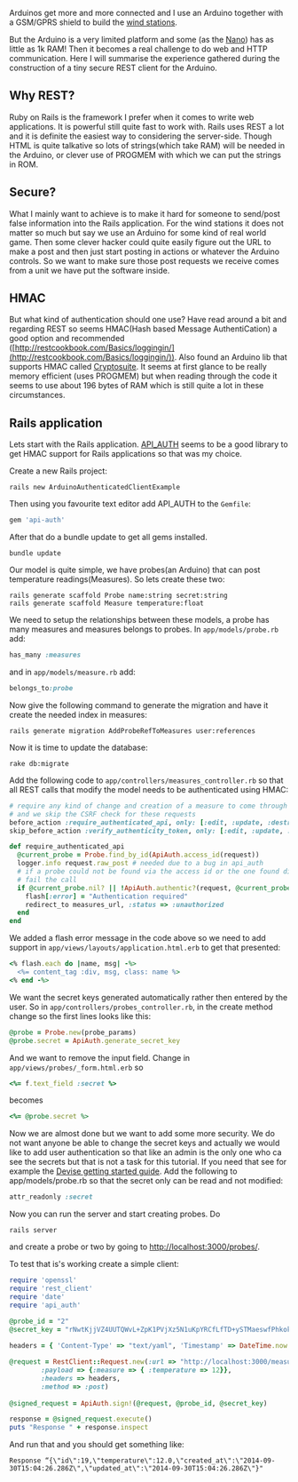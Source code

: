 Arduinos get more and more connected and I use an Arduino together with a GSM/GPRS shield to build the [wind stations](http://www.blast.nu/products).

But the Arduino is a very limited platform and some (as the [Nano](http://arduino.cc/en/Main/ArduinoBoardNano)) has as little as 1k RAM! Then it becomes a real challenge to do web and HTTP communication. Here I will summarise the experience gathered during the construction of a tiny secure REST client for the Arduino.

## Why REST?
Ruby on Rails is the framework I prefer when it comes to write web applications. It is powerful still quite fast to work with. Rails uses REST a lot and it is definite the easiest way to considering the server-side. Though HTML is quite talkative so lots of strings(which take RAM) will be needed in the Arduino, or clever use of PROGMEM with which we can put the strings in ROM.

## Secure?
What I mainly want to achieve is to make it hard for someone to send/post false information into the Rails application. For the wind stations it does not matter so much but say we use an Arduino for some kind of real world game. Then some clever hacker could quite easily figure out the URL to make a post and then just start posting in actions or whatever the Arduino controls. So we want to make sure those post requests we receive comes from a unit we have put the software inside.

## HMAC
But what kind of authentication should one use? Have read around a bit and regarding REST so seems HMAC(Hash based Message AuthentiCation) a good option and recommended ([http://restcookbook.com/Basics/loggingin/](http://restcookbook.com/Basics/loggingin/)). Also found an Arduino lib that supports HMAC called [Cryptosuite](https://github.com/Cathedrow/Cryptosuite). It seems at first glance to be really memory efficient (uses PROGMEM) but when reading through the code it seems to use about 196 bytes of RAM which is still quite a lot in these circumstances.

## Rails application
Lets start with the Rails application. [API_AUTH](http://github.com/mgomes/api_auth) seems to be a good library to get HMAC support for Rails applications so that was my choice.

Create a new Rails project:
```
rails new ArduinoAuthenticatedClientExample
```

Then using you favourite text editor add API_AUTH to the `Gemfile`:
```ruby
gem 'api-auth'
```

After that do a bundle update to get all gems installed.
```
bundle update
```

Our model is quite simple, we have probes(an Arduino) that can post temperature readings(Measures). So lets create these two:
```
rails generate scaffold Probe name:string secret:string
rails generate scaffold Measure temperature:float
```

We need to setup the relationships between these models, a probe has many measures and measures belongs to probes. In `app/models/probe.rb` add:
```ruby
has_many :measures
```
and in `app/models/measure.rb` add:
```ruby
belongs_to:probe
```

Now give the following command to generate the migration and have it create the needed index in measures:
```
rails generate migration AddProbeRefToMeasures user:references
```

Now it is time to update the database:
```
rake db:migrate
```

Add the following code to `app/controllers/measures_controller.rb` so that all REST calls that modify the model needs to be authenticated using HMAC:
```ruby
# require any kind of change and creation of a measure to come through our authenticated api using HMAC 
# and we skip the CSRF check for these requests
before_action :require_authenticated_api, only: [:edit, :update, :destroy, :create]
skip_before_action :verify_authenticity_token, only: [:edit, :update, :destroy, :create]

def require_authenticated_api
  @current_probe = Probe.find_by_id(ApiAuth.access_id(request))
  logger.info request.raw_post # needed due to a bug in api_auth
  # if a probe could not be found via the access id or the one found did not authenticate with the data in the request
  # fail the call
  if @current_probe.nil? || !ApiAuth.authentic?(request, @current_probe.secret) 
    flash[:error] = "Authentication required"
    redirect_to measures_url, :status => :unauthorized
  end
end 
```

We added a flash error message in the code above so we need to add support in `app/views/layouts/application.html.erb` to get that presented:
```ruby
<% flash.each do |name, msg| -%>
  <%= content_tag :div, msg, class: name %>
<% end -%>
```

We want the secret keys generated automatically rather then entered by the user. So in `app/controllers/probes_controller.rb`, in the create method change so the first lines looks like this:
```ruby
@probe = Probe.new(probe_params)
@probe.secret = ApiAuth.generate_secret_key
```

And we want to remove the input field. Change in `app/views/probes/_form.html.erb` so
```ruby
<%= f.text_field :secret %>
```
becomes
```ruby
<%= @probe.secret %>
```

Now we are almost done but we want to add some more security. We do not want anyone be able to change the secret keys and actually we would like to add user authentication so that like an admin is the only one who ca see the secrets but that is not a task for this tutorial. If you need that see for example the [Devise getting started guide](https://github.com/plataformatec/devise#getting-started). Add the following to app/models/probe.rb so that the secret only can be read and not modified:
```ruby
attr_readonly :secret
```

Now you can run the server and start creating probes. Do
```
rails server
```
and create a probe or two by going to [http://localhost:3000/probes/](http://localhost:3000/probes/).

To test that is's working create a simple client:
```ruby 
require 'openssl'
require 'rest_client'
require 'date'
require 'api_auth'

@probe_id = "2"
@secret_key = "rNwtKjjVZ4UUTQWvL+ZpK1PVjXz5N1uKpYRCfLfTD+ySTMaeswfPhkokN/ttjX3J78KNqclcYLHSw/mzHeJDow=="
    
headers = { 'Content-Type' => "text/yaml", 'Timestamp' => DateTime.now.httpdate}

@request = RestClient::Request.new(:url => "http://localhost:3000/measures.json",
        :payload => {:measure => { :temperature => 12}},
        :headers => headers,
        :method => :post)
        
@signed_request = ApiAuth.sign!(@request, @probe_id, @secret_key)    

response = @signed_request.execute()
puts "Response " + response.inspect
``` 

And run that and you should get something like:
```
Response “{\"id\":19,\"temperature\":12.0,\"created_at\":\"2014-09-30T15:04:26.286Z\",\"updated_at\":\"2014-09-30T15:04:26.286Z\"}"
```
